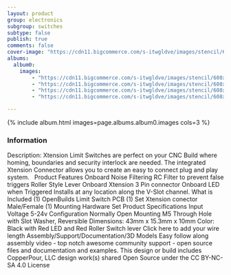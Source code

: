```yaml
---
layout: product
group: electronics
subgroup: switches
subtype: false
publish: true
comments: false
cover-image: "https://cdn11.bigcommerce.com/s-itwgldve/images/stencil/608x608/products/700/5143/profile__45879.1675310610.png?c=2"
albums:
  album0:
    images:
        - "https://cdn11.bigcommerce.com/s-itwgldve/images/stencil/608x608/products/700/5143/profile__45879.1675310610.png?c=2"
        - "https://cdn11.bigcommerce.com/s-itwgldve/images/stencil/608x608/products/700/4435/in_use_p__98493.1675310609.png?c=2"
        - "https://cdn11.bigcommerce.com/s-itwgldve/images/stencil/608x608/products/700/4434/profile_picture__21317.1675310609.png?c=2"
        - "https://cdn11.bigcommerce.com/s-itwgldve/images/stencil/608x608/products/700/5146/secondary_in_use__41010.1675310610.png?c=2"

---
```


{% include album.html images=page.albums.album0.images cols=3 %}

### Information

Description:
 Xtension Limit Switches are perfect on your CNC Build where homing, boundaries and security interlock are needed.  The integrated Xtension Connector allows you to create an easy to connect plug and play system.   Product Features   Onboard Noise Filtering RC Filter to prevent false triggers Roller Style Lever Onboard Xtension 3 Pin connector Onboard LED when Triggered Installs at any location along the V-Slot channel.  What is Included  (1) OpenBuilds Limit Switch PCB (1) Set Xtension conector Male/Female (1) Mounting Hardware Set  Product Specifications  Input Voltage 5-24v Configuration Normally Open Mounting M5 Through Hole with Slot Washer, Reversible Dimensions: 43mm x 15.3mm x 10mm Color: Black with Red LED and Red Roller Switch lever  Click here to add your wire length  Assembly/Support/Documentation/3D Models   Easy follow along assembly video - top notch awesome community support - open source files and documentation and examples. This design or build includes  CopperPour, LLC design work(s) shared Open Source under the CC BY-NC-SA 4.0 License  

